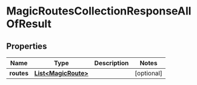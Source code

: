 

# MagicRoutesCollectionResponseAllOfResult


## Properties

| Name | Type | Description | Notes |
|------------ | ------------- | ------------- | -------------|
|**routes** | [**List&lt;MagicRoute&gt;**](MagicRoute.md) |  |  [optional] |



